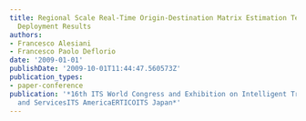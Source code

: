 ```yaml
---
title: Regional Scale Real-Time Origin-Destination Matrix Estimation Technique and
  Deployment Results
authors:
- Francesco Alesiani
- Francesco Paolo Deflorio
date: '2009-01-01'
publishDate: '2009-10-01T11:44:47.560573Z'
publication_types:
- paper-conference
publication: '*16th ITS World Congress and Exhibition on Intelligent Transport Systems
  and ServicesITS AmericaERTICOITS Japan*'
---
```


